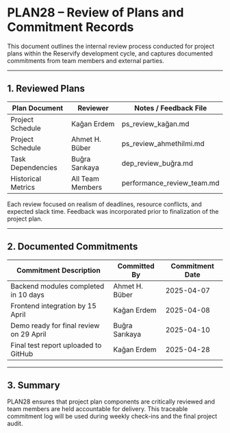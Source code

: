 # PLAN28 – Review of Plans and Commitment Records

This document outlines the internal review process conducted for project plans within the Reservify development cycle, and captures documented commitments from team members and external parties.

---

## 1. Reviewed Plans

| Plan Document        | Reviewer          | Notes / Feedback File     |
|----------------------|-------------------|----------------------------|
| Project Schedule     | Kağan Erdem       | ps_review_kağan.md         |
| Project Schedule     | Ahmet H. Büber    | ps_review_ahmethilmi.md    |
| Task Dependencies    | Buğra Sarıkaya    | dep_review_buğra.md        |
| Historical Metrics   | All Team Members  | performance_review_team.md |

Each review focused on realism of deadlines, resource conflicts, and expected slack time. Feedback was incorporated prior to finalization of the project plan.

---

## 2. Documented Commitments

| Commitment Description                      | Committed By     | Commitment Date |
|---------------------------------------------|------------------|------------------|
| Backend modules completed in 10 days        | Ahmet H. Büber   | 2025-04-07       |
| Frontend integration by 15 April            | Kağan Erdem      | 2025-04-08       |
| Demo ready for final review on 29 April     | Buğra Sarıkaya   | 2025-04-10       |
| Final test report uploaded to GitHub        | Kağan Erdem      | 2025-04-28       |

---

## 3. Summary

PLAN28 ensures that project plan components are critically reviewed and team members are held accountable for delivery. This traceable commitment log will be used during weekly check-ins and the final project audit.
